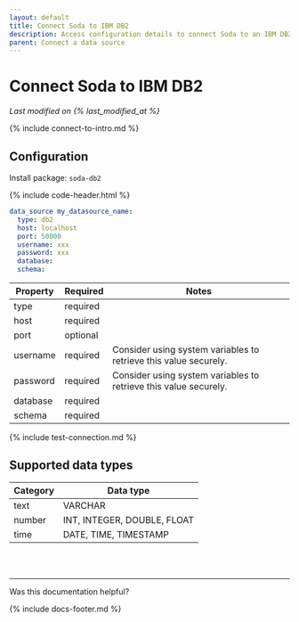 ```yaml
---
layout: default
title: Connect Soda to IBM DB2
description: Access configuration details to connect Soda to an IBM DB2 data source.
parent: Connect a data source
---
```


# Connect Soda to IBM DB2
*Last modified on {% last_modified_at %}*

{% include connect-to-intro.md %}

## Configuration

Install package: `soda-db2`

{% include code-header.html %}
```yaml
data_source my_datasource_name:
  type: db2
  host: localhost
  port: 50000
  username: xxx
  password: xxx
  database: 
  schema: 
```

| Property | Required | Notes                                                      |
| -------- | -------- | ---------------------------------------------------------- |
| type     | required |                                                            |
| host     | required |                                                            |
| port     | optional |                                                            |
| username | required | Consider using system variables to retrieve this value securely.      |
| password | required | Consider using system variables to retrieve this value securely.      |
| database | required |                                                            |
| schema   | required |                                                            |


{% include test-connection.md %}


## Supported data types

| Category | Data type  |
| -------- | ---------- |
| text     | VARCHAR  |
| number   | INT, INTEGER, DOUBLE, FLOAT  |
| time     | DATE, TIME, TIMESTAMP |

<br />
<br />

---

Was this documentation helpful?

<!-- LikeBtn.com BEGIN -->
<span class="likebtn-wrapper" data-theme="tick" data-i18n_like="Yes" data-ef_voting="grow" data-show_dislike_label="true" data-counter_zero_show="true" data-i18n_dislike="No"></span>
<script>(function(d,e,s){if(d.getElementById("likebtn_wjs"))return;a=d.createElement(e);m=d.getElementsByTagName(e)[0];a.async=1;a.id="likebtn_wjs";a.src=s;m.parentNode.insertBefore(a, m)})(document,"script","//w.likebtn.com/js/w/widget.js");</script>
<!-- LikeBtn.com END -->

{% include docs-footer.md %}